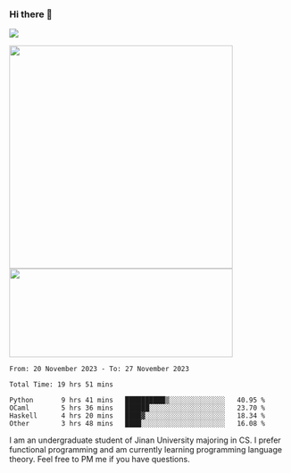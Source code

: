 ### Hi there 👋

<!--
**pe200012/pe200012** is a ✨ _special_ ✨ repository because its `README.md` (this file) appears on your GitHub profile.

Here are some ideas to get you started:

- 🔭 I’m currently working on ...
- 🌱 I’m currently learning ...
- 👯 I’m looking to collaborate on ...
- 🤔 I’m looking for help with ...
- 💬 Ask me about ...
- 📫 How to reach me: ...
- 😄 Pronouns: ...
- ⚡ Fun fact: ...
-->
![](https://www.codewars.com/users/pe200012/badges/large)
<p>
    <img width="400em" src="https://github-readme-stats-git-masterrstaa-rickstaa.vercel.app/api?username=pe200012&show_icons=true&icon_color=f44336&title_color=757de8&rank_icon=github">
    <img width="400em" height="159em" src="https://github-readme-stats-git-masterrstaa-rickstaa.vercel.app/api/top-langs/?username=pe200012&hide=html,cmake,css&title_color=757de8&layout=compact">
</p>

<!--START_SECTION:waka-->

```all_time
From: 20 November 2023 - To: 27 November 2023

Total Time: 19 hrs 51 mins

Python       9 hrs 41 mins   ██████████▒░░░░░░░░░░░░░░   40.95 %
OCaml        5 hrs 36 mins   ██████░░░░░░░░░░░░░░░░░░░   23.70 %
Haskell      4 hrs 20 mins   ████▓░░░░░░░░░░░░░░░░░░░░   18.34 %
Other        3 hrs 48 mins   ████░░░░░░░░░░░░░░░░░░░░░   16.08 %
```

<!--END_SECTION:waka-->

I am an undergraduate student of Jinan University majoring in CS. I prefer functional programming and am currently learning programming language theory. Feel free to PM me if you have questions.
